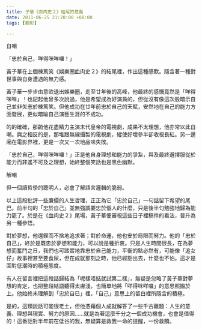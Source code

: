 ```yaml
---
title: 子華《血肉史２》結尾的意義
date: 2011-06-25 21:20:00 +08:00
tags: [觀影]

---
```


自嘲  
  
  
「忠於自己，咩得咪咩囉！」  
  
黃子華在上個棟篤笑《娛樂圈血肉史２》的結尾裡，作出這種感歎。隱含著一種對世事與自身遭遇的無力感。  
  
黃子華一步步由意欲退出娛樂圈，走至廿年後的高峰，他最終的感慨竟然是「咩得咪咩」！也記起他曾多次說過，他是希望成為好演員的，但從沒有像這次般暗示自己並非矢志於棟篤笑。但他成功在廿年前忠於自己的天賦，安然地在自己的能力方面發展，更似暗喻自己演藝生涯的不成功。  
  
的的確確，那齣他花盡精力主演末代皇帝的電視劇，成果不太理想，他亦常以此自嘲。與之相反的是，那堆跟無線攝製的電視劇，縱使好壞參半卻收視長紅。另一邊廂在電影界裡，更是一次又一次地品味失敗。  
  
「忠於自己，咩得咪咩囉！」正是他自身理想和能力的爭紮，與及最終選擇服從於能力而非遙不可及之理想，始終整個笑話也是黑色幽默。  
  
  
解嘲  
  
但一個讀哲學的聰明人，必會了解語言邏輯的脆弱。  
  
  
以上這段批評一些廉價的人生哲理，正正為它「忠於自己」一句話留下希望的尾巴。前半句的「忠於自己」並無強調要忠於個人的什麼，只是後半句勉強地歸為能力罷了。於是在《血肉史２》尾場，黃子華便審視這些日子裡稿件的看法，晉升為另一種參悟。  
  
  
對於夢想，他還鍥而不捨地追求著；對於命運，他也安於局限而努力。他的「忠於自己」，終於是既忠於夢想和能力，可以說是種折衷。只是人生時間很長，在為夢想而奮鬥之日，我們也可踏實地靠忠於自己能力，平衡的點必然有，可能像「追女仔」故事裡甚至要食屎，但在成就那刻之時，他已經豁出去，什麼也不怕。這才是面對低潮時的積極態度。  
  
有人在留言裡把這段話歸結為「呢樣唔掂就試第二樣」，無疑是忽略了黃子華對夢想的肯定，也把整段結語聽得太膚淺，也簡單地將「咩得咪咩囉」的意思照搬於上。他始終未理解到「忠於自已」裡，「自己」意思上的留白裡所隱含的積極。  
  
是的，這類說話可能很老土，但他憑藉個人成就解答了一些千古難題：人生的意義、理想與現實、努力的原因……就是為著這麼千分之一個成功機會，也會是值得的！這番話對半年前在低谷的我，無疑算是救我一命的提醒，一份救贖。
